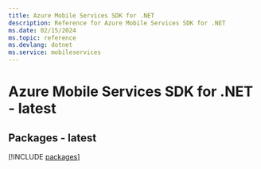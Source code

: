 ```yaml
---
title: Azure Mobile Services SDK for .NET
description: Reference for Azure Mobile Services SDK for .NET
ms.date: 02/15/2024
ms.topic: reference
ms.devlang: dotnet
ms.service: mobileservices
---
```

# Azure Mobile Services SDK for .NET - latest
## Packages - latest
[!INCLUDE [packages](mobile-services-index.md)]